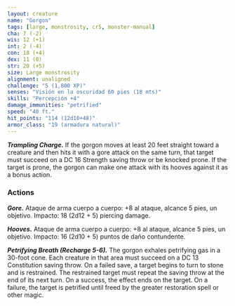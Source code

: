 ```yaml
---
layout: creature
name: "Gorgon"
tags: [large, monstrosity, cr5, monster-manual]
cha: 7 (-2)
wis: 12 (+1)
int: 2 (-4)
con: 18 (+4)
dex: 11 (0)
str: 20 (+5)
size: Large monstrosity
alignment: unaligned
challenge: "5 (1,800 XP)"
senses: "Visión en la oscuridad 60 pies (18 mts)"
skills: "Percepción +4"
damage_immunities: "petrified"
speed: "40 ft."
hit_points: "114 (12d10+48)"
armor_class: "19 (armadura natural)"
---
```


***Trampling Charge.*** If the gorgon moves at least 20 feet straight toward a creature and then hits it with a gore attack on the same turn, that target must succeed on a DC 16 Strength saving throw or be knocked prone. If the target is prone, the gorgon can make one attack with its hooves against it as a bonus action.

### Actions

***Gore.*** Ataque de arma cuerpo a cuerpo: +8 al ataque, alcance 5 pies, un objetivo. Impacto: 18 (2d12 + 5) piercing damage.

***Hooves.*** Ataque de arma cuerpo a cuerpo: +8 al ataque, alcance 5 pies, un objetivo. Impacto: 16 (2d10 + 5) puntos de daño contundente.

***Petrifying Breath (Recharge 5-6).*** The gorgon exhales petrifying gas in a 30-foot cone. Each creature in that area must succeed on a DC 13 Constitution saving throw. On a failed save, a target begins to turn to stone and is restrained. The restrained target must repeat the saving throw at the end of its next turn. On a success, the effect ends on the target. On a failure, the target is petrified until freed by the greater restoration spell or other magic.